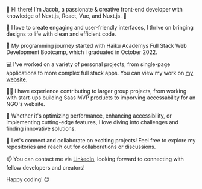 👋 Hi there! I'm Jacob, a passionate & creative front-end developer with knowledge of Next.js, React, Vue, and Nuxt.js. 🚀

🎨 I love to create engaging and user-friendly interfaces, I thrive on bringing designs to life with clean and efficient code.

🦾 My programming journey started with Haiku Academys Full Stack Web Development Bootcamp, which i graduated in October 2022. 

💻  I've worked on a variety of personal projects, from single-page applications to more complex full stack apps. You can view my work on [my website](https://jacobbidmead.com/).

🥷🏻 I have experience contributing to larger group projects, from working with start-ups building Saas MVP products to imporving accessability for an NGO's website.

🔧 Whether it's optimizing performance, enhancing accessibility, or implementing cutting-edge features, I love diving into challenges and finding innovative solutions.

🌟 Let's connect and collaborate on exciting projects! Feel free to explore my repositories and reach out for collaborations or discussions.

📫 You can contact me via [LinkedIn](https://www.linkedin.com/in/jacob-bidmead-27810b253/), looking forward to connecting with fellow developers and creators!

Happy coding! 😊

